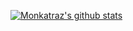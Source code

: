 [![Monkatraz's github stats](https://github-readme-stats.vercel.app/api?username=Monkatraz&show_icons=true&theme=dracula)](https://github.com/anuraghazra/github-readme-stats)
